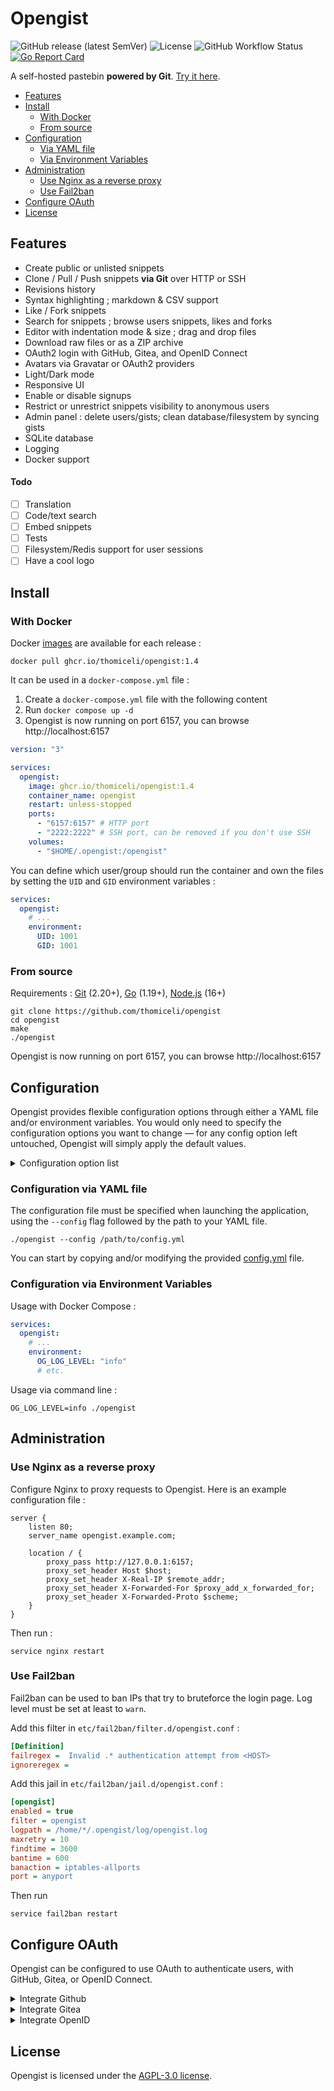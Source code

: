 # Opengist

![GitHub release (latest SemVer)](https://img.shields.io/github/v/release/thomiceli/opengist?sort=semver)
![License](https://img.shields.io/github/license/thomiceli/opengist?color=blue)
![GitHub Workflow Status](https://img.shields.io/github/actions/workflow/status/thomiceli/opengist/go.yml)
[![Go Report Card](https://goreportcard.com/badge/github.com/thomiceli/opengist)](https://goreportcard.com/report/github.com/thomiceli/opengist)

A self-hosted pastebin **powered by Git**. [Try it here](https://opengist.thomice.li).

* [Features](#features)
* [Install](#install)
    * [With Docker](#with-docker)
    * [From source](#from-source)
* [Configuration](#configuration)
    * [Via YAML file](#configuration-via-yaml-file)
    * [Via Environment Variables](#configuration-via-environment-variables)
* [Administration](#administration)
    * [Use Nginx as a reverse proxy](#use-nginx-as-a-reverse-proxy)
    * [Use Fail2ban](#use-fail2ban)
* [Configure OAuth](#configure-oauth)
* [License](#license)

## Features

* Create public or unlisted snippets
* Clone / Pull / Push snippets **via Git** over HTTP or SSH
* Revisions history
* Syntax highlighting ; markdown & CSV support
* Like / Fork snippets
* Search for snippets ; browse users snippets, likes and forks
* Editor with indentation mode & size ; drag and drop files
* Download raw files or as a ZIP archive
* OAuth2 login with GitHub, Gitea, and OpenID Connect
* Avatars via Gravatar or OAuth2 providers
* Light/Dark mode
* Responsive UI
* Enable or disable signups
* Restrict or unrestrict snippets visibility to anonymous users
* Admin panel : delete users/gists; clean database/filesystem by syncing gists
* SQLite database
* Logging
* Docker support

#### Todo

- [ ] Translation
- [ ] Code/text search
- [ ] Embed snippets
- [ ] Tests
- [ ] Filesystem/Redis support for user sessions
- [ ] Have a cool logo

## Install

### With Docker

Docker [images](https://github.com/thomiceli/opengist/pkgs/container/opengist) are available for each release :

```shell
docker pull ghcr.io/thomiceli/opengist:1.4
```

It can be used in a `docker-compose.yml` file :

1. Create a `docker-compose.yml` file with the following content
2. Run `docker compose up -d`
3. Opengist is now running on port 6157, you can browse http://localhost:6157

```yml
version: "3"

services:
  opengist:
    image: ghcr.io/thomiceli/opengist:1.4
    container_name: opengist
    restart: unless-stopped
    ports:
      - "6157:6157" # HTTP port
      - "2222:2222" # SSH port, can be removed if you don't use SSH
    volumes:
      - "$HOME/.opengist:/opengist"
```

You can define which user/group should run the container and own the files by setting the `UID` and `GID` environment variables :

```yml
services:
  opengist:
    # ...
    environment:
      UID: 1001
      GID: 1001
```

### From source

Requirements : [Git](https://git-scm.com/downloads) (2.20+), [Go](https://go.dev/doc/install) (1.19+), [Node.js](https://nodejs.org/en/download/) (16+)

```shell
git clone https://github.com/thomiceli/opengist
cd opengist
make
./opengist
```

Opengist is now running on port 6157, you can browse http://localhost:6157

## Configuration

Opengist provides flexible configuration options through either a YAML file and/or environment variables. 
You would only need to specify the configuration options you want to change — for any config option left untouched, Opengist will simply apply the default values.

<details>
<summary>Configuration option list</summary>

| YAML Config Key       | Environment Variable     | Default value        | Description                                                                                                                       |
| --------------------- | ------------------------ | -------------------- | --------------------------------------------------------------------------------------------------------------------------------- |
| log-level             | OG_LOG_LEVEL             | `warn`               | Set the log level to one of the following: `trace`, `debug`, `info`, `warn`, `error`, `fatal`, `panic`.                           |
| external-url          | OG_EXTERNAL_URL          | none                 | Public URL for the Git HTTP/SSH connection. If not set, uses the URL from the request.                                            |
| opengist-home         | OG_OPENGIST_HOME         | home directory       | Path to the directory where Opengist stores its data.                                                                             |
| db-filename           | OG_DB_FILENAME           | `opengist.db`        | Name of the SQLite database file.                                                                                                 |
| sqlite.journal-mode   | OG_SQLITE_JOURNAL_MODE   | `WAL`                | Set the journal mode for SQLite. More info [here](https://www.sqlite.org/pragma.html#pragma_journal_mode)                         |
| http.host             | OG_HTTP_HOST             | `0.0.0.0`            | The host on which the HTTP server should bind.                                                                                    |
| http.port             | OG_HTTP_PORT             | `6157`               | The port on which the HTTP server should listen.                                                                                  |
| http.git-enabled      | OG_HTTP_GIT_ENABLED      | `true`               | Enable or disable git operations (clone, pull, push) via HTTP. (`true` or `false`)                                                |
| http.tls-enabled      | OG_HTTP_TLS_ENABLED      | `false`              | Enable or disable TLS for the HTTP server. (`true` or `false`)                                                                    |
| http.cert-file        | OG_HTTP_CERT_FILE        | none                 | Path to the TLS certificate file if TLS is enabled.                                                                               |
| http.key-file         | OG_HTTP_KEY_FILE         | none                 | Path to the TLS key file if TLS is enabled.                                                                                       |
| ssh.git-enabled       | OG_SSH_GIT_ENABLED       | `true`               | Enable or disable git operations (clone, pull, push) via SSH. (`true` or `false`)                                                 |
| ssh.host              | OG_SSH_HOST              | `0.0.0.0`            | The host on which the SSH server should bind.                                                                                     |
| ssh.port              | OG_SSH_PORT              | `2222`               | The port on which the SSH server should listen.                                                                                   |
| ssh.external-domain   | OG_SSH_EXTERNAL_DOMAIN   | none                 | Public domain for the Git SSH connection, if it has to be different from the HTTP one. If not set, uses the URL from the request. |
| ssh.keygen-executable | OG_SSH_KEYGEN_EXECUTABLE | `ssh-keygen`         | Path to the SSH key generation executable.                                                                                        |
| github.client-key     | OG_GITHUB_CLIENT_KEY     | none                 | The client key for the GitHub OAuth application.                                                                                  |
| github.secret         | OG_GITHUB_SECRET         | none                 | The secret for the GitHub OAuth application.                                                                                      |
| gitea.client-key      | OG_GITEA_CLIENT_KEY      | none                 | The client key for the Gitea OAuth application.                                                                                   |
| gitea.secret          | OG_GITEA_SECRET          | none                 | The secret for the Gitea OAuth application.                                                                                       |
| gitea.url             | OG_GITEA_URL             | `https://gitea.com/` | The URL of the Gitea instance.                                                                                                    |
| oidc.client-key       | OG_OIDC_CLIENT_KEY       | none                 | The client key for the OpenID application.                                                                                        |
| oidc.secret           | OG_OIDC_SECRET           | none                 | The secret for the OpenID application.                                                                                            |
| oidc.discovery-url    | OG_OIDC_DISCOVERY_URL    | none                 | Discovery endpoint of the OpenID provider.                                                                                        |

</details>

### Configuration via YAML file

The configuration file must be specified when launching the application, using the `--config` flag followed by the path to your YAML file.

```shell
./opengist --config /path/to/config.yml
```

You can start by copying and/or modifying the provided [config.yml](config.yml) file.

### Configuration via Environment Variables

Usage with Docker Compose :

```yml
services:
  opengist:
    # ...
    environment:
      OG_LOG_LEVEL: "info"
      # etc.
```
Usage via command line :

```shell
OG_LOG_LEVEL=info ./opengist
```

## Administration

### Use Nginx as a reverse proxy

Configure Nginx to proxy requests to Opengist. Here is an example configuration file :
```
server {
    listen 80;
    server_name opengist.example.com;

    location / {
        proxy_pass http://127.0.0.1:6157;
        proxy_set_header Host $host;
        proxy_set_header X-Real-IP $remote_addr;
        proxy_set_header X-Forwarded-For $proxy_add_x_forwarded_for;
        proxy_set_header X-Forwarded-Proto $scheme;
    }
}
```

Then run :
```shell
service nginx restart
```

### Use Fail2ban

Fail2ban can be used to ban IPs that try to bruteforce the login page.
Log level must be set at least to `warn`.

Add this filter in `etc/fail2ban/filter.d/opengist.conf` :
```ini
[Definition]
failregex =  Invalid .* authentication attempt from <HOST>
ignoreregex =
```

Add this jail in `etc/fail2ban/jail.d/opengist.conf` :
```ini
[opengist]
enabled = true
filter = opengist
logpath = /home/*/.opengist/log/opengist.log
maxretry = 10
findtime = 3600
bantime = 600
banaction = iptables-allports
port = anyport
```

Then run
```shell
service fail2ban restart
```

## Configure OAuth

Opengist can be configured to use OAuth to authenticate users, with GitHub, Gitea, or OpenID Connect.

<details>
<summary>Integrate Github</summary>

* Add a new OAuth app in your [Github account settings](https://github.com/settings/applications/new)
* Set 'Authorization callback URL' to `http://opengist.domain/oauth/github/callback`
* Copy the 'Client ID' and 'Client Secret' and add them to the configuration :
  ```yaml
  github.client-key: <key>
  github.secret: <secret>
  ```
</details>

<details>
<summary>Integrate Gitea</summary>

* Add a new OAuth app in Application settings from the [Gitea instance](https://gitea.com/user/settings/applications)
* Set 'Redirect URI' to `http://opengist.domain/oauth/gitea/callback`
* Copy the 'Client ID' and 'Client Secret' and add them to the configuration :
  ```yaml
  gitea.client-key: <key>
  gitea.secret: <secret>
  # URL of the Gitea instance. Default: https://gitea.com/
  gitea.url: http://localhost:3000
  ```
</details>

<details>
<summary>Integrate OpenID</summary>

* Add a new OAuth app in Application settings of your OIDC provider
* Set 'Redirect URI' to `http://opengist.domain/oauth/openid-connect/callback`
* Copy the 'Client ID', 'Client Secret', and the discovery endpoint, and add them to the configuration :
  ```yaml
  oidc.client-key: <key>
  oidc.secret: <secret>
  # Discovery endpoint of the OpenID provider
  oidc.url: http://auth.example.com/.well-known/openid-configuration
  ```
</details>

## License

Opengist is licensed under the [AGPL-3.0 license](LICENSE).

